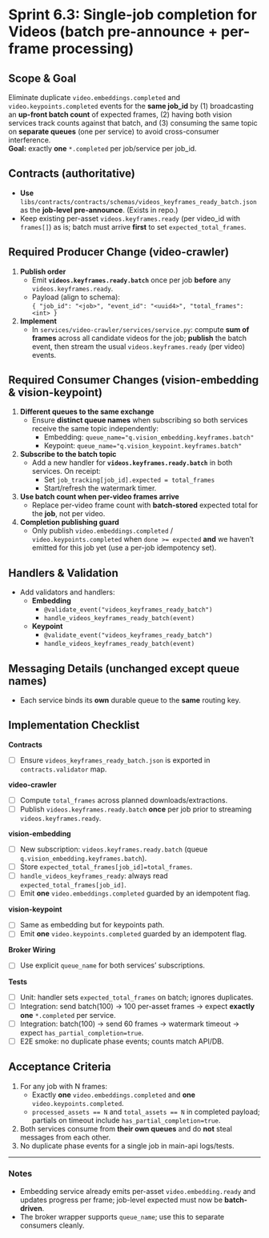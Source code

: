 # Sprint 6.3: Single-job completion for Videos (batch pre-announce + per-frame processing)

## Scope & Goal
Eliminate duplicate `video.embeddings.completed` and `video.keypoints.completed` events for the **same job_id** by (1) broadcasting an **up-front batch count** of expected frames, (2) having both vision services track counts against that batch, and (3) consuming the same topic on **separate queues** (one per service) to avoid cross-consumer interference.  
**Goal:** exactly **one** `*.completed` per job/service per job_id.

## Contracts (authoritative)
- **Use** `libs/contracts/contracts/schemas/videos_keyframes_ready_batch.json` as the **job-level pre-announce**. (Exists in repo.)
- Keep existing per-asset `videos.keyframes.ready` (per video_id with `frames[]`) as is; batch must arrive **first** to set `expected_total_frames`.

## Required Producer Change (video-crawler)
1. **Publish order**
   - Emit **`videos.keyframes.ready.batch`** once per job **before** any `videos.keyframes.ready`.
   - Payload (align to schema):  
     `{ "job_id": "<job>", "event_id": "<uuid4>", "total_frames": <int> }`
2. **Implement**
   - In `services/video-crawler/services/service.py`: compute **sum of frames** across all candidate videos for the job; **publish** the batch event, then stream the usual `videos.keyframes.ready` (per video) events.

## Required Consumer Changes (vision-embedding & vision-keypoint)
1. **Different queues to the same exchange**
   - Ensure **distinct queue names** when subscribing so both services receive the same topic independently:
     - Embedding: `queue_name="q.vision_embedding.keyframes.batch"`
     - Keypoint: `queue_name="q.vision_keypoint.keyframes.batch"`
2. **Subscribe to the batch topic**
   - Add a new handler for **`videos.keyframes.ready.batch`** in both services. On receipt:
     - Set `job_tracking[job_id].expected = total_frames`
     - Start/refresh the watermark timer.
3. **Use batch count when per-video frames arrive**
   - Replace per-video frame count with **batch-stored** expected total for the **job**, not per video.
4. **Completion publishing guard**
   - Only publish `video.embeddings.completed` / `video.keypoints.completed` when `done >= expected` **and** we haven’t emitted for this job yet (use a per-job idempotency set).

## Handlers & Validation
- Add validators and handlers:
  - **Embedding**
    - `@validate_event("videos_keyframes_ready_batch")`
    - `handle_videos_keyframes_ready_batch(event)`
  - **Keypoint**
    - `@validate_event("videos_keyframes_ready_batch")`
    - `handle_videos_keyframes_ready_batch(event)`

## Messaging Details (unchanged except queue names)
- Each service binds its **own** durable queue to the **same** routing key.

## Implementation Checklist
**Contracts**
- [ ] Ensure `videos_keyframes_ready_batch.json` is exported in `contracts.validator` map.

**video-crawler**
- [ ] Compute `total_frames` across planned downloads/extractions.
- [ ] Publish `videos.keyframes.ready.batch` **once** per job prior to streaming `videos.keyframes.ready`.

**vision-embedding**
- [ ] New subscription: `videos.keyframes.ready.batch` (queue `q.vision_embedding.keyframes.batch`).
- [ ] Store `expected_total_frames[job_id]=total_frames`.
- [ ] `handle_videos_keyframes_ready`: always read `expected_total_frames[job_id]`.
- [ ] Emit **one** `video.embeddings.completed` guarded by an idempotent flag.

**vision-keypoint**
- [ ] Same as embedding but for keypoints path.
- [ ] Emit **one** `video.keypoints.completed` guarded by an idempotent flag.

**Broker Wiring**
- [ ] Use explicit `queue_name` for both services’ subscriptions.

**Tests**
- [ ] Unit: handler sets `expected_total_frames` on batch; ignores duplicates.
- [ ] Integration: send batch(100) → 100 per-asset frames → expect **exactly one** `*.completed` per service.
- [ ] Integration: batch(100) → send 60 frames → watermark timeout → expect `has_partial_completion=true`.
- [ ] E2E smoke: no duplicate phase events; counts match API/DB.

## Acceptance Criteria
1. For any job with N frames:
   - Exactly **one** `video.embeddings.completed` and **one** `video.keypoints.completed`.
   - `processed_assets == N` and `total_assets == N` in completed payload; partials on timeout include `has_partial_completion=true`.
2. Both services consume from **their own queues** and do **not** steal messages from each other.
3. No duplicate phase events for a single job in main-api logs/tests.

---

### Notes
- Embedding service already emits per-asset `video.embedding.ready` and updates progress per frame; job-level expected must now be **batch-driven**.
- The broker wrapper supports `queue_name`; use this to separate consumers cleanly.
